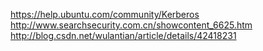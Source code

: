 https://help.ubuntu.com/community/Kerberos
http://www.searchsecurity.com.cn/showcontent_6625.htm
http://blog.csdn.net/wulantian/article/details/42418231
